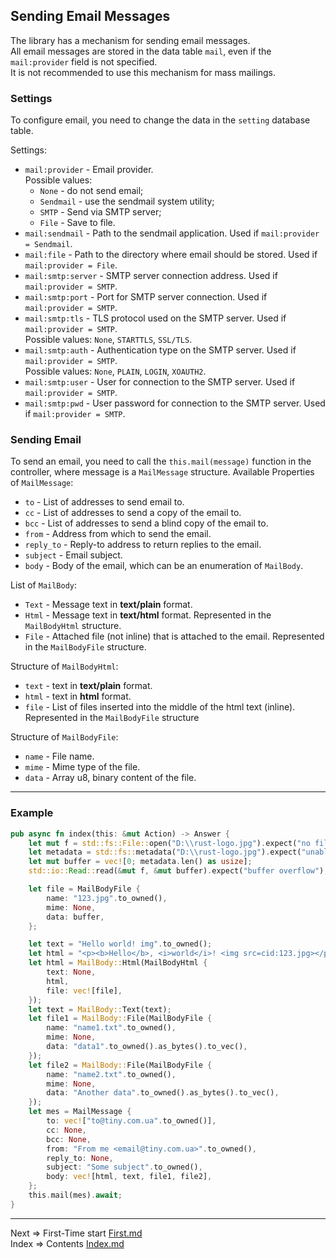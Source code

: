 ## Sending Email Messages
The library has a mechanism for sending email messages.  
All email messages are stored in the data table `mail`, even if the `mail:provider` field is not specified.  
It is not recommended to use this mechanism for mass mailings.

### Settings
To configure email, you need to change the data in the `setting` database table.

Settings:
* `mail:provider` - Email provider.  
Possible values:
  * `None` - do not send email;
  * `Sendmail` - use the sendmail system utility;
  * `SMTP` - Send via SMTP server;
  * `File` - Save to file.
* `mail:sendmail` - Path to the sendmail application. Used if `mail:provider = Sendmail`.
* `mail:file` - Path to the directory where email should be stored. Used if `mail:provider = File`.
* `mail:smtp:server` - SMTP server connection address. Used if `mail:provider = SMTP`.
* `mail:smtp:port` - Port for SMTP server connection. Used if `mail:provider = SMTP`.
* `mail:smtp:tls` - TLS protocol used on the SMTP server. Used if `mail:provider = SMTP`.  
Possible values: `None`, `STARTTLS`, `SSL/TLS`.
* `mail:smtp:auth` - Authentication type on the SMTP server. Used if `mail:provider = SMTP`.  
Possible values: `None`, `PLAIN`, `LOGIN`, `XOAUTH2`.
* `mail:smtp:user` - User for connection to the SMTP server. Used if `mail:provider = SMTP`.
* `mail:smtp:pwd` - User password for connection to the SMTP server. Used if `mail:provider = SMTP`.

### Sending Email

To send an email, you need to call the `this.mail(message)` function in the controller, where message is a `MailMessage` structure.
Available Properties of `MailMessage`:
* `to` - List of addresses to send email to.
* `cc` - List of addresses to send a copy of the email to.
* `bcc` - List of addresses to send a blind copy of the email to.
* `from` - Address from which to send the email.
* `reply_to` - Reply-to address to return replies to the email.
* `subject` - Email subject.
* `body` - Body of the email, which can be an enumeration of `MailBody`.

List of `MailBody`:
* `Text` - Message text in __text/plain__ format.
* `Html` - Message text in __text/html__ format. Represented in the `MailBodyHtml` structure.
* `File` - Attached file (not inline) that is attached to the email. Represented in the `MailBodyFile` structure.

Structure of `MailBodyHtml`:
* `text` - text in __text/plain__ format.
* `html` - text in __html__ format.
* `file` - List of files inserted into the middle of the html text (inline). Represented in the `MailBodyFile` structure

Structure of `MailBodyFile`:
* `name` - File name.
* `mime` - Mime type of the file.
* `data` - Array u8, binary content of the file.
___
### Example
```rust
pub async fn index(this: &mut Action) -> Answer {
    let mut f = std::fs::File::open("D:\\rust-logo.jpg").expect("no file found");
    let metadata = std::fs::metadata("D:\\rust-logo.jpg").expect("unable to read metadata");
    let mut buffer = vec![0; metadata.len() as usize];
    std::io::Read::read(&mut f, &mut buffer).expect("buffer overflow");

    let file = MailBodyFile {
        name: "123.jpg".to_owned(),
        mime: None,
        data: buffer,
    };

    let text = "Hello world! img".to_owned();
    let html = "<p><b>Hello</b>, <i>world</i>! <img src=cid:123.jpg></p>".to_owned();
    let html = MailBody::Html(MailBodyHtml {
        text: None,
        html,
        file: vec![file],
    });
    let text = MailBody::Text(text);
    let file1 = MailBody::File(MailBodyFile {
        name: "name1.txt".to_owned(),
        mime: None,
        data: "data1".to_owned().as_bytes().to_vec(),
    });
    let file2 = MailBody::File(MailBodyFile {
        name: "name2.txt".to_owned(),
        mime: None,
        data: "Another data".to_owned().as_bytes().to_vec(),
    });
    let mes = MailMessage {
        to: vec!["to@tiny.com.ua".to_owned()],
        cc: None,
        bcc: None,
        from: "From me <email@tiny.com.ua>".to_owned(),
        reply_to: None,
        subject: "Some subject".to_owned(),
        body: vec![html, text, file1, file2],
    };
    this.mail(mes).await;
}
```
___
Next => First-Time start [First.md](https://github.com/tryteex/tiny-web/blob/main/doc/First.md)  
Index => Contents [Index.md](https://github.com/tryteex/tiny-web/blob/main/doc/Index.md)  